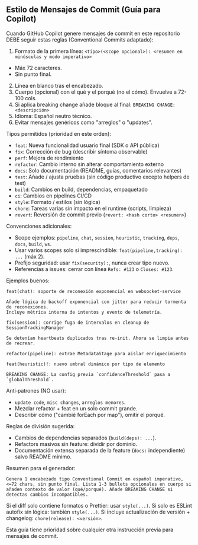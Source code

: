 ## Estilo de Mensajes de Commit (Guía para Copilot)

Cuando GitHub Copilot genere mensajes de commit en este repositorio DEBE seguir estas reglas (Conventional Commits adaptado):

1. Formato de la primera línea:
  `<tipo>(<scope opcional>): <resumen en minúsculas y modo imperativo>`
  - Máx 72 caracteres.
  - Sin punto final.
2. Línea en blanco tras el encabezado.
3. Cuerpo (opcional) con el qué y el porqué (no el cómo). Envuelve a 72-100 cols.
4. Si aplica breaking change añade bloque al final:
  `BREAKING CHANGE: <descripción>`
5. Idioma: Español neutro técnico.
6. Evitar mensajes genéricos como "arreglos" o "updates".

Tipos permitidos (prioridad en este orden):
- `feat`: Nueva funcionalidad usuario final (SDK o API pública)
- `fix`: Corrección de bug (describir síntoma observable)
- `perf`: Mejora de rendimiento
- `refactor`: Cambio interno sin alterar comportamiento externo
- `docs`: Solo documentación (README, guías, comentarios relevantes)
- `test`: Añade / ajusta pruebas (sin código productivo excepto helpers de test)
- `build`: Cambios en build, dependencias, empaquetado
- `ci`: Cambios en pipelines CI/CD
- `style`: Formato / estilos (sin lógica)
- `chore`: Tareas varias sin impacto en el runtime (scripts, limpieza)
- `revert`: Reversión de commit previo (`revert: <hash corto> <resumen>`)

Convenciones adicionales:
- Scope ejemplos: `pipeline`, `chat`, `session`, `heuristic`, `tracking`, `deps`, `docs`, `build`, `ws`.
- Usar varios scopes solo si imprescindible: `feat(pipeline,tracking): ...` (máx 2).
- Prefijo seguridad: usar `fix(security):`, nunca crear tipo nuevo.
- Referencias a issues: cerrar con línea `Refs: #123` o `Closes: #123`.

Ejemplos buenos:
```
feat(chat): soporte de reconexión exponencial en websocket-service

Añade lógica de backoff exponencial con jitter para reducir tormenta de reconexiones.
Incluye métrica interna de intentos y evento de telemetría.
```
```
fix(session): corrige fuga de intervalos en cleanup de SessionTrackingManager

Se detenían heartbeats duplicados tras re-init. Ahora se limpia antes de recrear.
```
```
refactor(pipeline): extrae MetadataStage para aislar enriquecimiento
```
```
feat(heuristic)!: nuevo umbral dinámico por tipo de elemento

BREAKING CHANGE: La config previa `confidenceThreshold` pasa a `globalThreshold`.
```

Anti‑patrones (NO usar):
- `update code`, `misc changes`, `arreglos menores`.
- Mezclar refactor + feat en un solo commit grande.
- Describir cómo ("cambié forEach por map"), omitir el porqué.

Reglas de división sugerida:
- Cambios de dependencias separados (`build(deps): ...`).
- Refactors masivos sin feature: dividir por dominio.
- Documentación extensa separada de la feature (`docs:` independiente) salvo README mínimo.

Resumen para el generador:
```
Genera 1 encabezado tipo Conventional Commit en español imperativo, <=72 chars, sin punto final. Lista 1-3 bullets opcionales en cuerpo si añaden contexto de valor (qué/porqué). Añade BREAKING CHANGE si detectas cambios incompatibles.
```

Si el diff solo contiene formatos o Prettier: usar `style(...)`.
Si solo es ESLint autofix sin lógica: también `style(...)`.
Si incluye actualización de versión + changelog: `chore(release): <versión>`.

Esta guía tiene prioridad sobre cualquier otra instrucción previa para mensajes de commit.